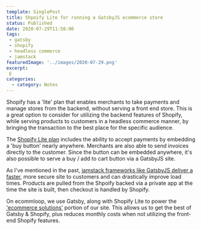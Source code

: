 ```yaml
---
template: SinglePost
title: Shpoify Lite for running a GatsbyJS ecommerce store
status: Published
date: 2020-07-29T11:58:00
tags:
 - gatsby
 - shopify
 - headless commerce
 - jamstack
featuredImage: '../images/2020-07-29.png'
excerpt:
 E
categories:
  - category: Notes
---
```

Shopify has a 'lite' plan that enables merchants to take payments and manage stores from the backend, without serving a front end store. This is a great option to consider for utilizing the backend features of Shopify, while serving products to customers in a headless commerce manner, by bringing the transaction to the best place for the specific audience.

The [Shopify Lite plan](https://www.shopify.com/?ref=ecomloop) includes the ability to accept payments by embedding a 'buy button' nearly anywhere. Merchants are also able to send invoices directly to the customer. Since the button can be embedded anywhere, it's also possible to serve a buy / add to cart button via a GatsbyJS site. 

As I've mentioned in the past, [jamstack frameworks like GatsbyJS deliver a faster](https://ecomloop.com/posts/introducing-headless-gatsby-theme-for-shopify/), more secure site to customers and can drastically improve load times. Products are pulled from the Shpoify backed via a private app at the time the site is built, then checkout is handled by Shopify.

On ecommloop, we use Gatsby, along with Shopify Lite to power the ['ecommerce solutions'](https://ecomloop.com/solutions/) portion of our site. This allows us to get the best of Gatsby & Shopify, plus reduces monthly costs when not utilizing the front-end Shopify features.
